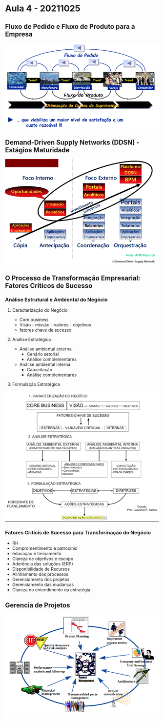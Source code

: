 # Aula 4 - 20211025

## Fluxo de Pedido e Fluxo de Produto para a Empresa
![](./resources/fluxo-pedido-fluxo-produto.png)

## Demand-Driven Supply Networks (DDSN) - Estágios Maturidade 
![](./resources/ddsn-stages.png)

## O Processo de Transformação Empresarial: Fatores Críticos de Sucesso

### Análise Estrutural e Ambiental do Negócio
1. Caracterização do Negócio
    - Core business
    - Visão - missão - valores - objetivos
    - fatores chave de sucesso

2. Análise Estratégica
    - Análise ambiental externa
        - Cenário setorial
        - Análise complementares
    - Análise ambiental interna
        - Capacitação
        - Análise complementares

3. Formulação Estratégica

![](./resources/analise-estrutural-ambiental-negocio.png)

### Fatores Criticis de Sucesso para Transformação do Negócio
- RH
- Compromentimento e patrocínio
- educação e treinamento
- Clareza de objetivos e escopo
- Aderência das soluções (ERP)
- Disponibilidade de Recursos
- Alinhamento dos processos
- Gerenciamento dos projetos
- Gerenciamento das mudanças
- Clareza no entendimento da estratégia

## Gerencia de Projetos
![](./resources/gerencia-projetos.png)